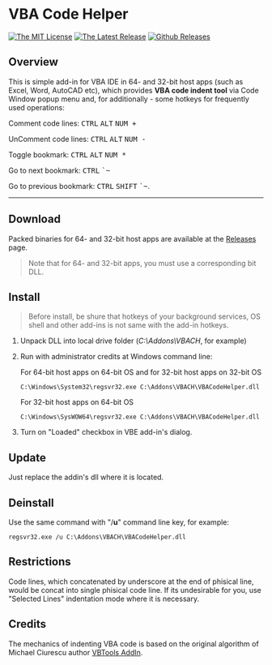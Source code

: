 VBA Code Helper
===============

[![The MIT License](https://img.shields.io/badge/license-MIT-orange.svg?style=flat-square)](http://opensource.org/licenses/MIT)
[![The Latest Release](https://img.shields.io/badge/release-v1.0.2-blue.svg?style=flat-square)](https://github.com/osevoso/VBACodeHelper/releases/tag/v1.0.2)
[![Github Releases](https://img.shields.io/github/downloads/osevoso/vbacodehelper/v1.0.2/total.svg?&style=flat-square&color=indianred)]()

Overview
--------

This is simple add-in for VBA IDE in 64- and 32-bit host apps (such as Excel, Word, AutoCAD etc), which provides **VBA code indent tool** via Сode Window popup menu and, for additionally - some hotkeys for frequently used operations:

Сomment code lines: <kbd>CTRL</kbd> <kbd>ALT</kbd> <kbd>NUM +</kbd>

UnComment code lines: <kbd>CTRL</kbd> <kbd>ALT</kbd> <kbd>NUM -</kbd>

Toggle bookmark: <kbd>CTRL</kbd> <kbd>ALT</kbd> <kbd>NUM *</kbd>

Go to next bookmark: <kbd>CTRL</kbd> <kbd>`~</kbd>

Go to previous bookmark: <kbd>CTRL</kbd> <kbd>SHIFT</kbd> <kbd>`~</kbd>.

---

Download
--------

Packed binaries for 64- and 32-bit host apps are available at the [Releases][1] page.

>Note that for 64- and 32-bit apps, you must use a corresponding bit DLL.

Install
--------

>Before install, be shure that hotkeys of your background services, OS shell and other add-ins is not same with the add-in hotkeys.

1.  Unpack DLL into local drive folder (*C:\Addons\VBACH*, for example)

2.  Run with administrator credits at Windows command line: 

    For 64-bit host apps on 64-bit OS and for 32-bit host apps on 32-bit OS

        C:\Windows\System32\regsvr32.exe C:\Addons\VBACH\VBACodeHelper.dll

    For 32-bit host apps on 64-bit OS

        C:\Windows\SysWOW64\regsvr32.exe C:\Addons\VBACH\VBACodeHelper.dll

3.  Turn on "Loaded" checkbox in VBE add-in's dialog.

Update
--------

Just replace the addin's dll where it is located.

Deinstall
--------

Use the same command with "/**u**" command line key, for example: 

    regsvr32.exe /u C:\Addons\VBACH\VBACodeHelper.dll
    
Restrictions
---------

Code lines, which concatenated by underscore at the end of phisical line, would be concat into single phisical code line. 
If its undesirable for you, use "Selected Lines" indentation mode where it is necessary.    

Credits 
--------

The mechanics of indenting VBA code is based on the original algorithm of Michael Ciurescu author [VBTools AddIn][2].

[1]: https://github.com/osevoso/VBACodeHelper/releases/
[2]: http://www.vbforums.com/showthread.php?479449-VBTools-AddIn-Auto-indent-VB-code-!
